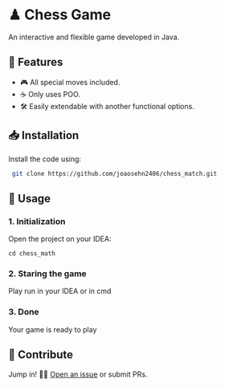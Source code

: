 # ♟ Chess Game

An interactive and flexible game developed in Java.

## 🌟 Features

- 🎮 All special moves included.
- ☕ Only uses POO.
- 🛠 Easily extendable with another functional options.

## 📥 Installation

Install the code using:

```bash
 git clone https://github.com/joaosehn2406/chess_match.git
```

## 🚀 Usage

### 1. **Initialization**

Open the project on your IDEA:

```git
cd chess_math
```

### 2. **Staring the game**

Play run in your IDEA or in cmd 


### 3. **Done**

Your game is ready to play



## 👥 Contribute

Jump in! 🏊‍♂️ [Open an issue](https://github.com/joaosehn2406/chess_match/issues) or submit PRs.


